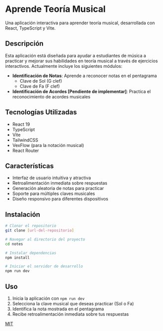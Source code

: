 # Aprende Teoría Musical

Una aplicación interactiva para aprender teoría musical, desarrollada con React, TypeScript y Vite.

## Descripción

Esta aplicación está diseñada para ayudar a estudiantes de música a practicar y mejorar sus habilidades en teoría musical a través de ejercicios interactivos. Actualmente incluye los siguientes módulos:

- **Identificación de Notas**: Aprende a reconocer notas en el pentagrama
  - Clave de Sol (G clef)
  - Clave de Fa (F clef)
- **Identificación de Acordes [Pendiente de implementar]**: Practica el reconocimiento de acordes musicales

## Tecnologías Utilizadas

- React 19
- TypeScript
- Vite
- TailwindCSS
- VexFlow (para la notación musical)
- React Router

## Características

- Interfaz de usuario intuitiva y atractiva
- Retroalimentación inmediata sobre respuestas
- Generación aleatoria de notas para practicar
- Soporte para múltiples claves musicales
- Diseño responsivo para diferentes dispositivos

## Instalación

```bash
# Clonar el repositorio
git clone [url-del-repositorio]

# Navegar al directorio del proyecto
cd notes

# Instalar dependencias
npm install

# Iniciar el servidor de desarrollo
npm run dev
```

## Uso

1. Inicia la aplicación con `npm run dev`
2. Selecciona la clave musical que deseas practicar (Sol o Fa)
3. Identifica la nota mostrada en el pentagrama
4. Recibe retroalimentación inmediata sobre tus respuestas

[MIT](https://choosealicense.com/licenses/mit/)
